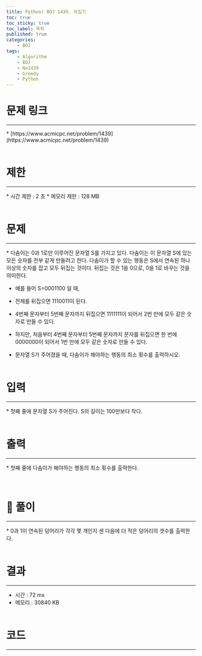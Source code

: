 ```yaml
---
title: Python) BOJ 1439. 뒤집기
toc: true
toc_sticky: true
toc_label: 목차
published: true
categories:
    - BOJ
tags:
    - Algorithm
    - BOJ
    - No1439
    - Greedy
    - Python
---
```


# 문제 링크
<hr>
* [https://www.acmicpc.net/problem/1439](https://www.acmicpc.net/problem/1439)<br><br>
 
# 제한
<hr>
* 시간 제한 : 2 초
* 메모리 제한 : 128 MB<br><br>

# 문제
<hr>
* 다솜이는 0과 1로만 이루어진 문자열 S를 가지고 있다. 다솜이는 이 문자열 S에 있는 모든 숫자를 전부 같게 만들려고 한다. 다솜이가 할 수 있는 행동은 S에서 연속된 하나 이상의 숫자를 잡고 모두 뒤집는 것이다. 뒤집는 것은 1을 0으로, 0을 1로 바꾸는 것을 의미한다.

* 예를 들어 S=0001100 일 때,

* 전체를 뒤집으면 1110011이 된다.
* 4번째 문자부터 5번째 문자까지 뒤집으면 1111111이 되어서 2번 만에 모두 같은 숫자로 만들 수 있다.
* 하지만, 처음부터 4번째 문자부터 5번째 문자까지 문자를 뒤집으면 한 번에 0000000이 되어서 1번 만에 모두 같은 숫자로 만들 수 있다.

* 문자열 S가 주어졌을 때, 다솜이가 해야하는 행동의 최소 횟수를 출력하시오.<br><br>

# 입력
<hr>
* 첫째 줄에 문자열 S가 주어진다. S의 길이는 100만보다 작다.<br><br>

# 출력
<hr>
* 첫째 줄에 다솜이가 해야하는 행동의 최소 횟수를 출력한다.<br><br><br>

# 👀 풀이
<hr>
* 0과 1이 연속된 덩어리가 각각 몇 개인지 센 다음에 더 적은 덩어리의 갯수를 출력한다.<br><br>
 
# 결과 
<hr>

 * 시간 : 72 ms
 * 메모리 : 30840 KB<br><br>
 
# 코드
<hr>

<script src="https://gist.github.com/miro7923/8b96b77f58480499b52f61a1b2246629.js"></script>
